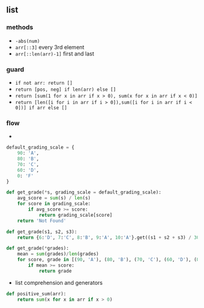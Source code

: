 ## list
### methods
- `-abs(num)`
- `arr[::3]` every 3rd element
- `arr[::len(arr)-1]` first and last 
### guard
- `if not arr: return []`  
- `return [pos, neg] if len(arr) else []`
- `return [sum(1 for x in arr if x > 0), sum(x for x in arr if x < 0)]`
- `return [len([i for i in arr if i > 0]),sum([i for i in arr if i < 0])] if arr else []`
### flow
- 
```py
default_grading_scale = {
    90: 'A',
    80: 'B',
    70: 'C',
    60: 'D',
    0: 'F'
}

def get_grade(*s, grading_scale = default_grading_scale):
    avg_score = sum(s) / len(s)
    for score in grading_scale:
        if avg_score >= score:
            return grading_scale[score]
    return 'Not Found' 

def get_grade(s1, s2, s3):
    return {6:'D', 7:'C', 8:'B', 9:'A', 10:'A'}.get((s1 + s2 + s3) / 30, 'F')

def get_grade(*grades):
    mean = sum(grades)/len(grades)
    for score, grade in [(90, 'A'), (80, 'B'), (70, 'C'), (60, 'D'), (0, 'F')]:
        if mean >= score:
            return grade
```
- list comprehension and generators
```py
def positive_sum(arr):
    return sum(x for x in arr if x > 0)
```
